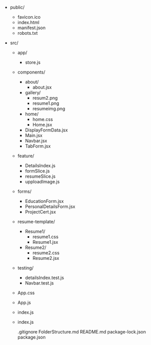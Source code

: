 - public/

  - favicon.ico
  - index.html
  - manifest.json
  - robots.txt

- src/
  
  - app/
    - store.js

  - components/
    - about/
        - about.jsx 
    - gallery/
        - resum2.png
        - resume1.png
        - resumeimg.png
    - home/
        - home.css
        - Home.jsx
    - DisplayFormData.jsx
    - Main.jsx
    - Navbar.jsx
    - TabForm.jsx
    

  - feature/
    - DetailsIndex.js
    - formSlice.js
    - resumeSlice.js
    - upploadImage.js
   

  - forms/
    - EducationForm.jsx
    - PersonalDetailsForm.jsx
    - ProjectCert.jsx
    

  - resume-template/
    - Resume1/
      - resume1.css
      - Resume1.jsx
    - Resume2/
      - resume2.css
      - Resume2.jsx

  - testing/
      - detailsIndex.test.js
      - Navbar.test.js

  - App.css
  - App.js
  - index.js
  - index.js
  
    .gitignore
    FolderStructure.md
    README.md
    package-lock.json
    package.json